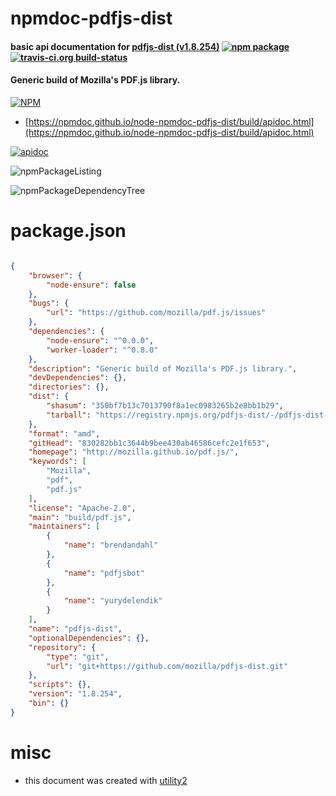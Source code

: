 # npmdoc-pdfjs-dist

#### basic api documentation for  [pdfjs-dist (v1.8.254)](http://mozilla.github.io/pdf.js/)  [![npm package](https://img.shields.io/npm/v/npmdoc-pdfjs-dist.svg?style=flat-square)](https://www.npmjs.org/package/npmdoc-pdfjs-dist) [![travis-ci.org build-status](https://api.travis-ci.org/npmdoc/node-npmdoc-pdfjs-dist.svg)](https://travis-ci.org/npmdoc/node-npmdoc-pdfjs-dist)

#### Generic build of Mozilla's PDF.js library.

[![NPM](https://nodei.co/npm/pdfjs-dist.png?downloads=true&downloadRank=true&stars=true)](https://www.npmjs.com/package/pdfjs-dist)

- [https://npmdoc.github.io/node-npmdoc-pdfjs-dist/build/apidoc.html](https://npmdoc.github.io/node-npmdoc-pdfjs-dist/build/apidoc.html)

[![apidoc](https://npmdoc.github.io/node-npmdoc-pdfjs-dist/build/screenCapture.buildCi.browser.%252Ftmp%252Fbuild%252Fapidoc.html.png)](https://npmdoc.github.io/node-npmdoc-pdfjs-dist/build/apidoc.html)

![npmPackageListing](https://npmdoc.github.io/node-npmdoc-pdfjs-dist/build/screenCapture.npmPackageListing.svg)

![npmPackageDependencyTree](https://npmdoc.github.io/node-npmdoc-pdfjs-dist/build/screenCapture.npmPackageDependencyTree.svg)



# package.json

```json

{
    "browser": {
        "node-ensure": false
    },
    "bugs": {
        "url": "https://github.com/mozilla/pdf.js/issues"
    },
    "dependencies": {
        "node-ensure": "^0.0.0",
        "worker-loader": "^0.8.0"
    },
    "description": "Generic build of Mozilla's PDF.js library.",
    "devDependencies": {},
    "directories": {},
    "dist": {
        "shasum": "350bf7b13c7013790f8a1ec0983265b2e8bb1b29",
        "tarball": "https://registry.npmjs.org/pdfjs-dist/-/pdfjs-dist-1.8.254.tgz"
    },
    "format": "amd",
    "gitHead": "830282bb1c3644b9bee430ab46586cefc2e1f653",
    "homepage": "http://mozilla.github.io/pdf.js/",
    "keywords": [
        "Mozilla",
        "pdf",
        "pdf.js"
    ],
    "license": "Apache-2.0",
    "main": "build/pdf.js",
    "maintainers": [
        {
            "name": "brendandahl"
        },
        {
            "name": "pdfjsbot"
        },
        {
            "name": "yurydelendik"
        }
    ],
    "name": "pdfjs-dist",
    "optionalDependencies": {},
    "repository": {
        "type": "git",
        "url": "git+https://github.com/mozilla/pdfjs-dist.git"
    },
    "scripts": {},
    "version": "1.8.254",
    "bin": {}
}
```



# misc
- this document was created with [utility2](https://github.com/kaizhu256/node-utility2)
